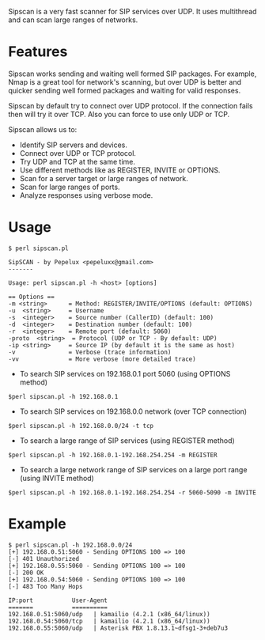 Sipscan is a very fast scanner for SIP services over UDP. It uses multithread and can scan large ranges of networks.

# Features #
Sipscan works sending and waiting well formed SIP packages. For example, Nmap is a great tool for network's scanning, but over UDP is better and quicker sending well formed packages and waiting for valid responses.

Sipscan by default try to connect over UDP protocol. If the connection fails then will try it over TCP. Also you can force to use only UDP or TCP.

Sipscan allows us to:
  * Identify SIP servers and devices.
  * Connect over UDP or TCP protocol.
  * Try UDP and TCP at the same time.
  * Use different methods like as REGISTER, INVITE or OPTIONS.
  * Scan for a server target or large ranges of network.
  * Scan for large ranges of ports.
  * Analyze responses using verbose mode.

# Usage #
```
$ perl sipscan.pl 

SipSCAN - by Pepelux <pepeluxx@gmail.com>
-------

Usage: perl sipscan.pl -h <host> [options]
 
== Options ==
-m <string>      = Method: REGISTER/INVITE/OPTIONS (default: OPTIONS)
-u  <string>     = Username
-s  <integer>    = Source number (CallerID) (default: 100)
-d  <integer>    = Destination number (default: 100)
-r  <integer>    = Remote port (default: 5060)
-proto  <string>  = Protocol (UDP or TCP - By default: UDP)
-ip <string>     = Source IP (by default it is the same as host)
-v               = Verbose (trace information)
-vv              = More verbose (more detailed trace)
```

  * To search SIP services on 192.168.0.1 port 5060 (using OPTIONS method)
```
$perl sipscan.pl -h 192.168.0.1
```
  * To search SIP services on 192.168.0.0 network (over TCP connection)
```
$perl sipscan.pl -h 192.168.0.0/24 -t tcp
```
  * To search a large range of SIP services (using REGISTER method)
```
$perl sipscan.pl -h 192.168.0.1-192.168.254.254 -m REGISTER
```
  * To search a large network range of SIP services on a large port range (using INVITE method)
```
$perl sipscan.pl -h 192.168.0.1-192.168.254.254 -r 5060-5090 -m INVITE
```

# Example #
```
$ perl sipscan.pl -h 192.168.0.0/24
[+] 192.168.0.51:5060 - Sending OPTIONS 100 => 100
[-] 401 Unauthorized
[+] 192.168.0.55:5060 - Sending OPTIONS 100 => 100
[-] 200 OK
[+] 192.168.0.54:5060 - Sending OPTIONS 100 => 100
[-] 483 Too Many Hops

IP:port			  User-Agent
=======			  ==========
192.168.0.51:5060/udp	| kamailio (4.2.1 (x86_64/linux))
192.168.0.54:5060/tcp	| kamailio (4.2.1 (x86_64/linux))
192.168.0.55:5060/udp	| Asterisk PBX 1.8.13.1~dfsg1-3+deb7u3
```